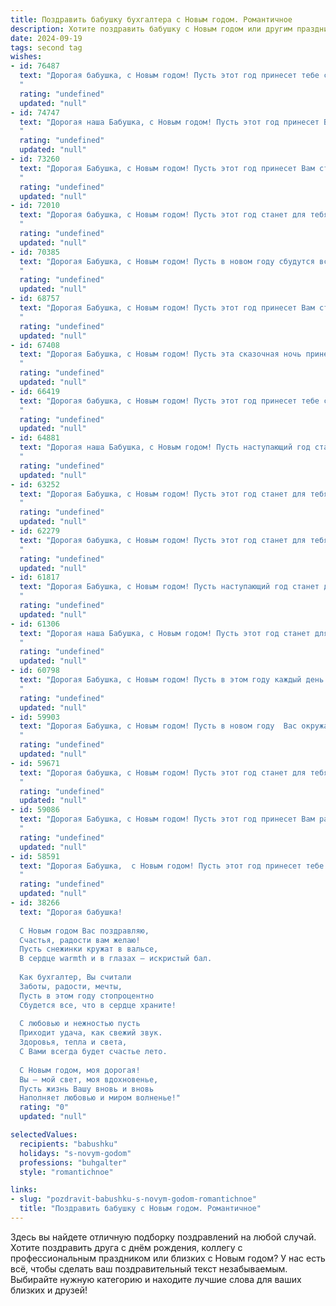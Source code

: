 ```yaml
---
title: Поздравить бабушку бухгалтера с Новым годом. Романтичное
description: Хотите поздравить бабушку с Новым годом или другим праздником? Наш ИИ создаст незабываемое поздравление, а вы обязательно выделитесь среди других.  
date: 2024-09-19
tags: second tag
wishes:
- id: 76487
  text: "Дорогая бабушка, с Новым годом! Пусть этот год принесет тебе столько же тепла, сколько ты даришь нам всем. Счастья, любви и, конечно же, процветания! Пусть каждый день будет наполнен радостью и приятными сюрпризами, а твой бухгалтерский талант приносит только положительные результаты! ❤️
  "
  rating: "undefined"
  updated: "null"
- id: 74747
  text: "Дорогая наша Бабушка, с Новым годом! Пусть этот год принесет Вам столько же тепла и радости, сколько Вы дарите нам своей заботой. Пусть Ваши руки, что так умело ведут бухгалтерские отчеты, будут полны нежности и любви, а сердце - спокойно и радостно!
  "
  rating: "undefined"
  updated: "null"
- id: 73260
  text: "Дорогая Бабушка, с Новым годом! Пусть этот год принесет Вам столько же радости и тепла, сколько Вы дарите всем своим близким. Пусть каждая строчка в Вашем бухгалтерском отчете будет свидетельством процветания и благополучия, а каждая минута жизни будет наполнена любовью и счастьем. С Новым годом!
  "
  rating: "undefined"
  updated: "null"
- id: 72010
  text: "Дорогая бабушка, с Новым годом! Пусть этот год станет для тебя полон радости, тепла и любви, как зимняя сказка, укутанная снежным покрывалом. Пусть ваши цифры и балансы складываются только в вашу пользу, а здоровье и хорошее настроение будут всегда в плюсе.
  "
  rating: "undefined"
  updated: "null"
- id: 70385
  text: "Дорогая Бабушка, с Новым годом! Пусть в новом году сбудутся все Ваши мечты, как будто Ваши золотые руки сотворили волшебство. Пусть тепло Вашей души согревает Вас и близких, а жизненная сила не угасает, подобно  пламени свечи на праздничном столе. Здоровья Вам, радости, благополучия и неиссякаемого оптимизма, как у настоящего бухгалтера, который всегда держит все под контролем, но при этом умеет радоваться жизни!
  "
  rating: "undefined"
  updated: "null"
- id: 68757
  text: "Дорогая Бабушка, с Новым годом! Пусть этот год принесет Вам столько же тепла и уюта, сколько Вы дарите нам своим добрым сердцем. Пусть каждый день будет наполнен радостью, а в душе всегда царит покой и гармония. Спасибо Вам за все!
  "
  rating: "undefined"
  updated: "null"
- id: 67408
  text: "Дорогая Бабушка, с Новым годом! Пусть эта сказочная ночь принесет тебе столько же тепла и радости, сколько ты вложила в свою профессию бухгалтера на протяжении всей жизни. Пусть в новом году тебя ждет финансовое благополучие, а в душе - вечный огонь любви и ярких впечатлений. Счастливого Нового года!
  "
  rating: "undefined"
  updated: "null"
- id: 66419
  text: "Дорогая бабушка, с Новым годом! Пусть этот год принесет тебе столько же тепла и уюта, сколько ты дарила нам всю свою жизнь. Спасибо за твою мудрость и заботу, за твою золотую душу. Пусть твоя бухгалтерская работа всегда приносит тебе радость и удовлетворение! Желаю тебе здоровья, счастья и всего самого доброго в новом году!
  "
  rating: "undefined"
  updated: "null"
- id: 64881
  text: "Дорогая наша Бабушка, с Новым годом! Пусть наступающий год станет для тебя таким же уютным и стабильным, как твои точные балансы и отчеты. Пусть в твоей жизни, как и в твоих расчетах, царят гармония и порядок, а любовь близких будет твоим самым ценным активом.
  "
  rating: "undefined"
  updated: "null"
- id: 63252
  text: "Дорогая Бабушка, с Новым годом! Пусть этот год станет для тебя светлым и радостным, словно рождественская звезда! Пусть каждый день будет наполнен теплом, любовью и, конечно же, финансовым благополучием, которое ты так умело строишь год за годом!
  "
  rating: "undefined"
  updated: "null"
- id: 62279
  text: "Дорогая бабушка, с Новым годом! Пусть этот год станет для тебя таким же светлым и тёплым, как твои заботливые руки, которыми ты ведёшь свои строгие бухгалтерские записи. Желаю тебе крепкого здоровья, радости, любви и исполнения самых сокровенных желаний!
  "
  rating: "undefined"
  updated: "null"
- id: 61817
  text: "Дорогая Бабушка, с Новым годом! Пусть наступающий год станет для тебя таким же теплым и уютным, как твоя душа, и таким же прекрасным, как твои руки, которые создали столько замечательного. Пусть в нем будет много приятных моментов, радости, здоровья и, конечно же, финансового благополучия - ведь ты, наш бухгалтер- волшебник, всегда умела все подсчитать и сделать так, чтобы все было в порядке. Счастья тебе, Бабушка!
  "
  rating: "undefined"
  updated: "null"
- id: 61306
  text: "Дорогая наша Бабушка, с Новым годом! Пусть этот год станет для Вас годом новых надежд, ярких моментов и нежной любви, как та, что Вы дарите нам каждый день. Пусть Ваш талант бухгалтера, точность и расчет, проявятся в гармоничном балансе счастья и благополучия в Вашей жизни.
  "
  rating: "undefined"
  updated: "null"
- id: 60798
  text: "Дорогая Бабушка, с Новым годом! Пусть в этом году каждый день будет наполнен сиянием снежинок, волшебством фейерверков и теплом семейного очага. Пусть твое сердце, прошедшее столько финансовых бурь, как опытный бухгалтер, обретет спокойствие и радость.  Счастья тебе, любви, здоровья и благополучия!
  "
  rating: "undefined"
  updated: "null"
- id: 59903
  text: "Дорогая Бабушка, с Новым годом! Пусть в новом году  Вас окружают любовь, тепло и забота, а  каждый день будет полон радости и светлых эмоций! Пусть Ваша душа всегда сияет добротой и оптимизмом, а сердце бьется в такт успехов и процветания! Желаю Вам крепкого здоровья,  мирного неба над головой и, конечно же,  счастья, которое не знает границ!  Пусть наступающий год будет для Вас  истинным  триумфом  жизни, наполненным  яркими красками, незабываемыми моментами и  искренними  радостями!
  "
  rating: "undefined"
  updated: "null"
- id: 59671
  text: "Дорогая бабушка, с Новым годом! Пусть этот год станет для тебя годом радости, любви и финансового благополучия, ведь ты, наш замечательный бухгалтер, всегда умеешь все посчитать и сделать так, чтобы все было в порядке.  Желаю тебе  крепкого здоровья, душевного тепла и чтобы каждый день был наполнен счастьем и волшебством!
  "
  rating: "undefined"
  updated: "null"
- id: 59086
  text: "Дорогая Бабушка, с Новым годом! Пусть этот год принесет Вам радость и свет, а в Вашей жизни расцветет миллион прекрасных мгновений, словно яркие звезды на зимнем небе. Пусть каждый день будет полон любви, тепла и уюта, а Ваше сердце всегда будет согрето заботой и вниманием близких. Пусть цифры в Вашей бухгалтерии всегда складываются удачно, а каждый день будет по-настоящему праздничным!
  "
  rating: "undefined"
  updated: "null"
- id: 58591
  text: "Дорогая Бабушка,  с Новым годом! Пусть этот год принесет тебе столько же тепла и радости, сколько ты даришь нам своей душой. Пусть цифры в твоей бухгалтерской тетради складываются удачно, а жизнь пишется только светлыми строчками. Здоровья, любви и всего самого наилучшего!
  "
  rating: "undefined"
  updated: "null"
- id: 38266
  text: "Дорогая бабушка!
  
  С Новым годом Вас поздравляю,
  Счастья, радости вам желаю!
  Пусть снежинки кружат в вальсе,
  В сердце warmth и в глазах — искристый бал.
  
  Как бухгалтер, Вы считали
  Заботы, радости, мечты,
  Пусть в этом году стопроцентно
  Сбудется все, что в сердце храните!
  
  С любовью и нежностью пусть
  Приходит удача, как свежий звук.
  Здоровья, тепла и света,
  С Вами всегда будет счастье лето.
  
  С Новым годом, моя дорогая!
  Вы — мой свет, моя вдохновенье,
  Пусть жизнь Вашу вновь и вновь
  Наполняет любовью и миром волненье!"
  rating: "0"
  updated: "null"

selectedValues:
  recipients: "babushku"
  holidays: "s-novym-godom"
  professions: "buhgalter"
  style: "romantichnoe"

links:
- slug: "pozdravit-babushku-s-novym-godom-romantichnoe"
  title: "Поздравить бабушку с Новым годом. Романтичное"
---
```


Здесь вы найдете отличную подборку поздравлений на любой случай. 
Хотите поздравить друга с днём рождения, коллегу с профессиональным праздником или близких с Новым годом? У нас есть всё, чтобы сделать ваш поздравительный текст незабываемым. Выбирайте нужную категорию и находите лучшие слова для ваших близких и друзей!
